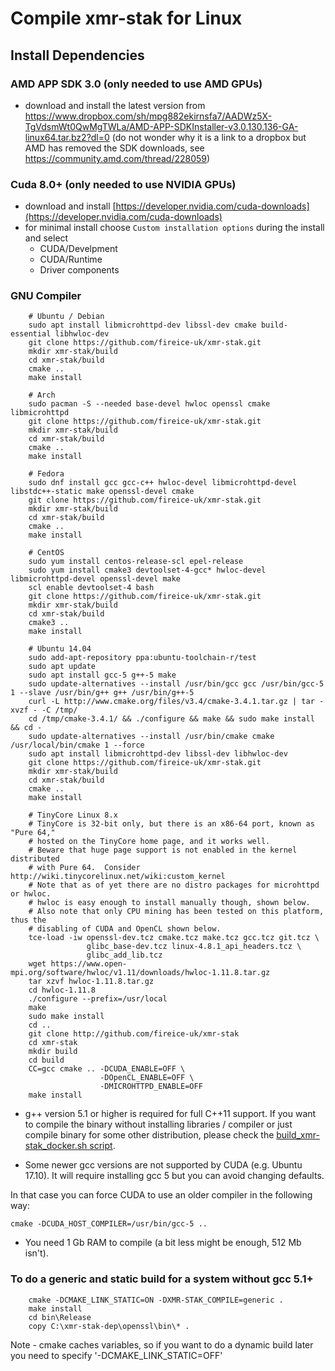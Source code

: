 # Compile **xmr-stak** for Linux

## Install Dependencies

### AMD APP SDK 3.0 (only needed to use AMD GPUs)

- download and install the latest version from https://www.dropbox.com/sh/mpg882ekirnsfa7/AADWz5X-TgVdsmWt0QwMgTWLa/AMD-APP-SDKInstaller-v3.0.130.136-GA-linux64.tar.bz2?dl=0
  (do not wonder why it is a link to a dropbox but AMD has removed the SDK downloads, see https://community.amd.com/thread/228059)

### Cuda 8.0+ (only needed to use NVIDIA GPUs)

- download and install [https://developer.nvidia.com/cuda-downloads](https://developer.nvidia.com/cuda-downloads)
- for minimal install choose `Custom installation options` during the install and select
    - CUDA/Develpment
    - CUDA/Runtime
    - Driver components

### GNU Compiler
```
    # Ubuntu / Debian
    sudo apt install libmicrohttpd-dev libssl-dev cmake build-essential libhwloc-dev
    git clone https://github.com/fireice-uk/xmr-stak.git
    mkdir xmr-stak/build
    cd xmr-stak/build
    cmake ..
    make install

    # Arch
    sudo pacman -S --needed base-devel hwloc openssl cmake libmicrohttpd
    git clone https://github.com/fireice-uk/xmr-stak.git
    mkdir xmr-stak/build
    cd xmr-stak/build
    cmake ..
    make install

    # Fedora
    sudo dnf install gcc gcc-c++ hwloc-devel libmicrohttpd-devel libstdc++-static make openssl-devel cmake
    git clone https://github.com/fireice-uk/xmr-stak.git
    mkdir xmr-stak/build
    cd xmr-stak/build
    cmake ..
    make install

    # CentOS
    sudo yum install centos-release-scl epel-release
    sudo yum install cmake3 devtoolset-4-gcc* hwloc-devel libmicrohttpd-devel openssl-devel make
    scl enable devtoolset-4 bash
    git clone https://github.com/fireice-uk/xmr-stak.git
    mkdir xmr-stak/build
    cd xmr-stak/build
    cmake3 ..
    make install

    # Ubuntu 14.04
    sudo add-apt-repository ppa:ubuntu-toolchain-r/test
    sudo apt update
    sudo apt install gcc-5 g++-5 make
    sudo update-alternatives --install /usr/bin/gcc gcc /usr/bin/gcc-5 1 --slave /usr/bin/g++ g++ /usr/bin/g++-5
    curl -L http://www.cmake.org/files/v3.4/cmake-3.4.1.tar.gz | tar -xvzf - -C /tmp/
    cd /tmp/cmake-3.4.1/ && ./configure && make && sudo make install && cd -
    sudo update-alternatives --install /usr/bin/cmake cmake /usr/local/bin/cmake 1 --force
    sudo apt install libmicrohttpd-dev libssl-dev libhwloc-dev
    git clone https://github.com/fireice-uk/xmr-stak.git
    mkdir xmr-stak/build
    cd xmr-stak/build
    cmake ..
    make install

    # TinyCore Linux 8.x
    # TinyCore is 32-bit only, but there is an x86-64 port, known as "Pure 64,"
    # hosted on the TinyCore home page, and it works well.
    # Beware that huge page support is not enabled in the kernel distributed
    # with Pure 64.  Consider http://wiki.tinycorelinux.net/wiki:custom_kernel
    # Note that as of yet there are no distro packages for microhttpd or hwloc.
    # hwloc is easy enough to install manually though, shown below.
    # Also note that only CPU mining has been tested on this platform, thus the
    # disabling of CUDA and OpenCL shown below.
    tce-load -iw openssl-dev.tcz cmake.tcz make.tcz gcc.tcz git.tcz \
                 glibc_base-dev.tcz linux-4.8.1_api_headers.tcz \
                 glibc_add_lib.tcz
    wget https://www.open-mpi.org/software/hwloc/v1.11/downloads/hwloc-1.11.8.tar.gz
    tar xzvf hwloc-1.11.8.tar.gz
    cd hwloc-1.11.8
    ./configure --prefix=/usr/local
    make
    sudo make install
    cd ..
    git clone http://github.com/fireice-uk/xmr-stak
    cd xmr-stak
    mkdir build
    cd build
    CC=gcc cmake .. -DCUDA_ENABLE=OFF \
                    -DOpenCL_ENABLE=OFF \
                    -DMICROHTTPD_ENABLE=OFF
    make install
```

- g++ version 5.1 or higher is required for full C++11 support.
If you want to compile the binary without installing libraries / compiler or just compile binary for some other distribution, please check the [build_xmr-stak_docker.sh script](scripts/build_xmr-stak_docker/build_xmr-stak_docker.sh).

- Some newer gcc versions are not supported by CUDA (e.g. Ubuntu 17.10). It will require installing gcc 5 but you can avoid changing defaults.

In that case you can force CUDA to use an older compiler in the following way:
```
cmake -DCUDA_HOST_COMPILER=/usr/bin/gcc-5 ..
```

- You need 1 Gb RAM to compile (a bit less might be enough, 512 Mb isn't). 

### To do a generic and static build for a system without gcc 5.1+
```
    cmake -DCMAKE_LINK_STATIC=ON -DXMR-STAK_COMPILE=generic .
    make install
    cd bin\Release
    copy C:\xmr-stak-dep\openssl\bin\* .
```
Note - cmake caches variables, so if you want to do a dynamic build later you need to specify '-DCMAKE_LINK_STATIC=OFF'
